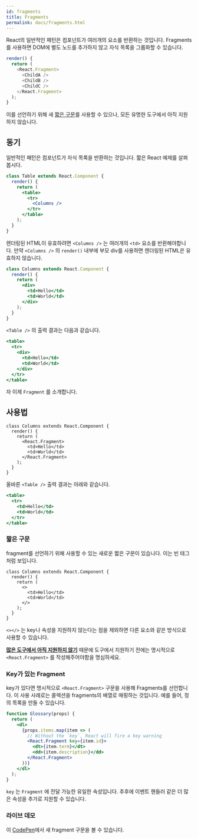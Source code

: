 ```yaml
---
id: fragments
title: Fragments
permalink: docs/fragments.html
---
```


React의 일반적인 패턴은 컴포넌트가 여러개의 요소를 반환하는 것입니다. Fragments를 사용하면 DOM에 별도 노드를 추가하지 않고 자식 목록을 그룹화할 수 있습니다.

```js
render() {
  return (
    <React.Fragment>
      <ChildA />
      <ChildB />
      <ChildC />
    </React.Fragment>
  );
}
```

이를 선언하기 위해 새 [짧은 구문](#short-syntax)를 사용할 수 있으나, 모든 유명한 도구에서 아직 지원하지 않습니다.

## 동기

일반적인 패턴은 컴포넌트가 자식 목록을 반환하는 것입니다. 짧은 React 예제를 살펴봅시다.

```jsx
class Table extends React.Component {
  render() {
    return (
      <table>
        <tr>
          <Columns />
        </tr>
      </table>
    );
  }
}
```

렌더링된 HTML이 유효하려면 `<Columns />` 는 여러개의 `<td>` 요소를 반환해야합니다. 만약 `<Columns />` 의 `render()` 내부에 부모 div를 사용하면 렌더링된 HTML은 유효하지 않습니다.

```jsx
class Columns extends React.Component {
  render() {
    return (
      <div>
        <td>Hello</td>
        <td>World</td>
      </div>
    );
  }
}
```

`<Table />` 의 출력 결과는 다음과 같습니다.

```jsx
<table>
  <tr>
    <div>
      <td>Hello</td>
      <td>World</td>
    </div>
  </tr>
</table>
```

자 이제 `Fragment` 를 소개합니다.

## 사용법

```jsx{4,7}
class Columns extends React.Component {
  render() {
    return (
      <React.Fragment>
        <td>Hello</td>
        <td>World</td>
      </React.Fragment>
    );
  }
}
```

올바른 `<Table />` 출력 결과는 아래와 같습니다.

```jsx
<table>
  <tr>
    <td>Hello</td>
    <td>World</td>
  </tr>
</table>
```

### 짧은 구문
fragment를 선언하기 위해 사용할 수 있는 새로운 짧은 구문이 있습니다. 이는 빈 태그처럼 보입니다.

```jsx{4,7}
class Columns extends React.Component {
  render() {
    return (
      <>
        <td>Hello</td>
        <td>World</td>
      </>
    );
  }
}
```

`<></>` 는 key나 속성을 지원하지 않는다는 점을 제외하면 다른 요소와 같은 방식으로 사용할 수 있습니다.

**[많은 도구에서 아직 지원하지 않기](/blog/2017/11/28/react-v16.2.0-fragment-support.html#support-for-fragment-syntax)** 때문에 도구에서 지원하기 전에는 명시적으로 `<React.Fragment>` 를 작성해주어야함을 명심하세요.

### Key가 있는 Fragment

key가 있다면 명시적으로 `<React.Fragment>` 구문을 사용해 Fragments를 선언합니다. 이 사용 사례로는 콜렉션을 fragments의 배열로 매핑하는 것입니다. 예를 들어, 정의 목록을 만들 수 있습니다.

```jsx
function Glossary(props) {
  return (
    <dl>
      {props.items.map(item => (
        // Without the `key`, React will fire a key warning
        <React.Fragment key={item.id}>
          <dt>{item.term}</dt>
          <dd>{item.description}</dd>
        </React.Fragment>
      ))}
    </dl>
  );
}
```
`key` 는 `Fragment` 에 전달 가능한 유일한 속성입니다. 추후에 이벤트 핸들러 같은 더 많은 속성을 추가로 지원할 수 있습니다.

### 라이브 데모

이 [CodePen](https://codepen.io/reactjs/pen/VrEbjE?editors=1000)에서 새 fragment 구문을 볼 수 있습니다.